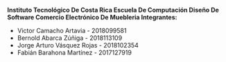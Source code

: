 **Instituto Tecnológico De Costa Rica 
Escuela De Computación
Diseño De Software
Comercio Electrónico De Muebleria
Integrantes:**
- Victor Camacho Artavia - 2018099581
- Bernold Abarca Zúñiga - 2018113109
- Jorge Arturo Vásquez Rojas - 2018102354
- Fabián Barahona Martínez - 2017127919


